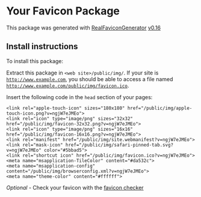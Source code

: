 # Your Favicon Package

This package was generated with [RealFaviconGenerator](https://realfavicongenerator.net/) [v0.16](https://realfavicongenerator.net/change_log#v0.16)

## Install instructions

To install this package:

Extract this package in <code>&lt;web site&gt;/public/img/</code>. If your site is <code>http://www.example.com</code>, you should be able to access a file named <code>http://www.example.com/public/img/favicon.ico</code>.

Insert the following code in the `head` section of your pages:

    <link rel="apple-touch-icon" sizes="180x180" href="/public/img/apple-touch-icon.png?v=ngjW7eJMEo">
    <link rel="icon" type="image/png" sizes="32x32" href="/public/img/favicon-32x32.png?v=ngjW7eJMEo">
    <link rel="icon" type="image/png" sizes="16x16" href="/public/img/favicon-16x16.png?v=ngjW7eJMEo">
    <link rel="manifest" href="/public/img/site.webmanifest?v=ngjW7eJMEo">
    <link rel="mask-icon" href="/public/img/safari-pinned-tab.svg?v=ngjW7eJMEo" color="#5bbad5">
    <link rel="shortcut icon" href="/public/img/favicon.ico?v=ngjW7eJMEo">
    <meta name="msapplication-TileColor" content="#da532c">
    <meta name="msapplication-config" content="/public/img/browserconfig.xml?v=ngjW7eJMEo">
    <meta name="theme-color" content="#ffffff">

*Optional* - Check your favicon with the [favicon checker](https://realfavicongenerator.net/favicon_checker)